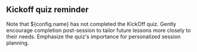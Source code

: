 ## Kickoff quiz reminder

Note that ${config.name} has not completed the KickOff quiz. Gently encourage completion post-session to tailor future lessons more closely to their needs. Emphasize the quiz's importance for personalized session planning.
